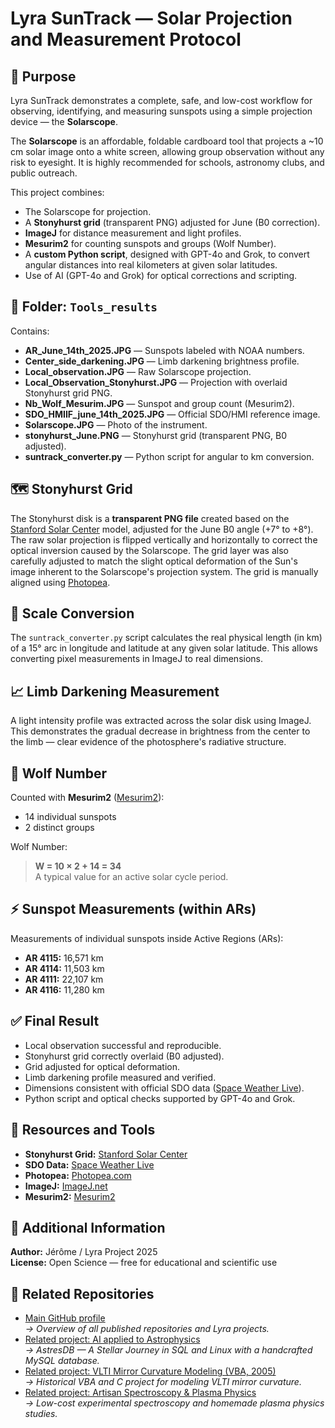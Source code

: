 
# Lyra SunTrack — Solar Projection and Measurement Protocol

## 📑 Purpose

Lyra SunTrack demonstrates a complete, safe, and low-cost workflow for observing, identifying, and measuring sunspots using a simple projection device — the **Solarscope**.

The **Solarscope** is an affordable, foldable cardboard tool that projects a ~10 cm solar image onto a white screen, allowing group observation without any risk to eyesight. It is highly recommended for schools, astronomy clubs, and public outreach.

This project combines:
- The Solarscope for projection.
- A **Stonyhurst grid** (transparent PNG) adjusted for June (B0 correction).
- **ImageJ** for distance measurement and light profiles.
- **Mesurim2** for counting sunspots and groups (Wolf Number).
- A **custom Python script**, designed with GPT-4o and Grok, to convert angular distances into real kilometers at given solar latitudes.
- Use of AI (GPT-4o and Grok) for optical corrections and scripting.

## 📂 Folder: `Tools_results`

Contains:
- **AR_June_14th_2025.JPG** — Sunspots labeled with NOAA numbers.
- **Center_side_darkening.JPG** — Limb darkening brightness profile.
- **Local_observation.JPG** — Raw Solarscope projection.
- **Local_Observation_Stonyhurst.JPG** — Projection with overlaid Stonyhurst grid PNG.
- **Nb_Wolf_Mesurim.JPG** — Sunspot and group count (Mesurim2).
- **SDO_HMIIF_june_14th_2025.JPG** — Official SDO/HMI reference image.
- **Solarscope.JPG** — Photo of the instrument.
- **stonyhurst_June.PNG** — Stonyhurst grid (transparent PNG, B0 adjusted).
- **suntrack_converter.py** — Python script for angular to km conversion.

## 🗺️ Stonyhurst Grid

The Stonyhurst disk is a **transparent PNG file** created based on the [Stanford Solar Center](https://solar-center.stanford.edu/solar-images/latlong.html) model, adjusted for the June B0 angle (+7° to +8°). The raw solar projection is flipped vertically and horizontally to correct the optical inversion caused by the Solarscope. The grid layer was also carefully adjusted to match the slight optical deformation of the Sun's image inherent to the Solarscope's projection system. The grid is manually aligned using [Photopea](https://www.photopea.com/).

## 📐 Scale Conversion

The `suntrack_converter.py` script calculates the real physical length (in km) of a 15° arc in longitude and latitude at any given solar latitude. This allows converting pixel measurements in ImageJ to real dimensions.

## 📈 Limb Darkening Measurement

A light intensity profile was extracted across the solar disk using ImageJ. This demonstrates the gradual decrease in brightness from the center to the limb — clear evidence of the photosphere's radiative structure.

## 🧮 Wolf Number

Counted with **Mesurim2** ([Mesurim2](https://www.pedagogie.ac-nice.fr/svt/productions/mesurim2/)):
- 14 individual sunspots
- 2 distinct groups

Wolf Number:
> **W = 10 × 2 + 14 = 34**  
A typical value for an active solar cycle period.

## ⚡ Sunspot Measurements (within ARs)

Measurements of individual sunspots inside Active Regions (ARs):
- **AR 4115:** 16,571 km
- **AR 4114:** 11,503 km
- **AR 4111:** 22,107 km
- **AR 4116:** 11,280 km

## ✅ Final Result

- Local observation successful and reproducible.
- Stonyhurst grid correctly overlaid (B0 adjusted).
- Grid adjusted for optical deformation.
- Limb darkening profile measured and verified.
- Dimensions consistent with official SDO data ([Space Weather Live](https://www.spaceweatherlive.com/en/solar-activity/sunspot-regions.html)).
- Python script and optical checks supported by GPT-4o and Grok.

## 🔗 Resources and Tools

- **Stonyhurst Grid:** [Stanford Solar Center](https://solar-center.stanford.edu/solar-images/latlong.html)
- **SDO Data:** [Space Weather Live](https://www.spaceweatherlive.com/en/solar-activity/sunspot-regions.html)
- **Photopea:** [Photopea.com](https://www.photopea.com/)
- **ImageJ:** [ImageJ.net](https://imagej.net/)
- **Mesurim2:** [Mesurim2](https://www.pedagogie.ac-nice.fr/svt/productions/mesurim2/)

## 📄 Additional Information

**Author:** Jérôme / Lyra Project 2025  
**License:** Open Science — free for educational and scientific use

## 🔗 Related Repositories

- [Main GitHub profile](https://github.com/Jerome-openclassroom)  
  *→ Overview of all published repositories and Lyra projects.*
- [Related project: AI applied to Astrophysics](https://github.com/Jerome-openclassroom/AI_Astrophysics)  
  *→ AstresDB — A Stellar Journey in SQL and Linux with a handcrafted MySQL database.*
- [Related project: VLTI Mirror Curvature Modeling (VBA, 2005)](https://github.com/Jerome-openclassroom/VLTI_Mirror_Curvature_Model_C_VBA_2005)  
  *→ Historical VBA and C project for modeling VLTI mirror curvature.*
- [Related project: Artisan Spectroscopy & Plasma Physics](https://github.com/Jerome-openclassroom/Artisan_Spectroscopy_Plasma_Physics)  
  *→ Low-cost experimental spectroscopy and homemade plasma physics studies.*
